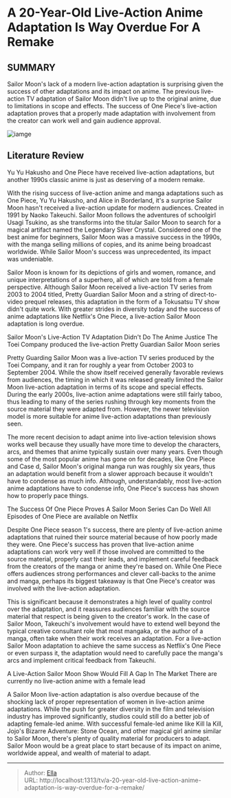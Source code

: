 # A 20-Year-Old Live-Action Anime Adaptation Is Way Overdue For A Remake


## SUMMARY 



  Sailor Moon&#39;s lack of a modern live-action adaptation is surprising given the success of other adaptations and its impact on anime.   The previous live-action TV adaptation of Sailor Moon didn&#39;t live up to the original anime, due to limitations in scope and effects.   The success of One Piece&#39;s live-action adaptation proves that a properly made adaptation with involvement from the creator can work well and gain audience approval.  

![iamge](https://static1.srcdn.com/wordpress/wp-content/uploads/2024/01/sailor-moon-live-action-adaptation-overdue-remake.jpg)

## Literature Review
Yu Yu Hakusho and One Piece have received live-action adaptations, but another 1990s classic anime is just as deserving of a modern remake.




With the rising success of live-action anime and manga adaptations such as One Piece, Yu Yu Hakusho, and Alice in Borderland, it&#39;s a surprise Sailor Moon hasn&#39;t received a live-action update for modern audiences. Created in 1991 by Naoko Takeuchi. Sailor Moon follows the adventures of schoolgirl Usagi Tsukino, as she transforms into the titular Sailor Moon to search for a magical artifact named the Legendary Silver Crystal. Considered one of the best anime for beginners, Sailor Moon was a massive success in the 1990s, with the manga selling millions of copies, and its anime being broadcast worldwide. While Sailor Moon&#39;s success was unprecedented, its impact was undeniable.




Sailor Moon is known for its depictions of girls and women, romance, and unique interpretations of a superhero, all of which are told from a female perspective. Although Sailor Moon received a live-action TV series from 2003 to 2004 titled, Pretty Guardian Sailor Moon and a string of direct-to-video prequel releases, this adaptation in the form of a Tokusatsu TV show didn&#39;t quite work. With greater strides in diversity today and the success of anime adaptations like Netflix&#39;s One Piece, a live-action Sailor Moon adaptation is long overdue.


 Sailor Moon&#39;s Live-Action TV Adaptation Didn&#39;t Do The Anime Justice 
The Toei Company produced the live-action Pretty Guardian Sailor Moon series
          

Pretty Guarding Sailor Moon was a live-action TV series produced by the Toei Company, and it ran for roughly a year from October 2003 to September 2004. While the show itself received generally favorable reviews from audiences, the timing in which it was released greatly limited the Sailor Moon live-action adaptation in terms of its scope and special effects. During the early 2000s, live-action anime adaptations were still fairly taboo, thus leading to many of the series rushing through key moments from the source material they were adapted from. However, the newer television model is more suitable for anime live-action adaptations than previously seen.





 

The more recent decision to adapt anime into live-action television shows works well because they usually have more time to develop the characters, arcs, and themes that anime typically sustain over many years. Even though some of the most popular anime has gone on for decades, like One Piece and Case  d, Sailor Moon&#39;s original manga run was roughly six years, thus an adaptation would benefit from a slower approach because it wouldn&#39;t have to condense as much info. Although, understandably, most live-action anime adaptations have to condense info, One Piece&#39;s success has shown how to properly pace things.



 The Success Of One Piece Proves A Sailor Moon Series Can Do Well 
All Episodes of One Piece are available on Netflix
         




Despite One Piece season 1&#39;s success, there are plenty of live-action anime adaptations that ruined their source material because of how poorly made they were. One Piece&#39;s success has proven that live-action anime adaptations can work very well if those involved are committed to the source material, properly cast their leads, and implement careful feedback from the creators of the manga or anime they&#39;re based on. While One Piece offers audiences strong performances and clever call-backs to the anime and manga, perhaps its biggest takeaway is that One Piece&#39;s creator was involved with the live-action adaptation.

This is significant because it demonstrates a high level of quality control over the adaptation, and it reassures audiences familiar with the source material that respect is being given to the creator&#39;s work. In the case of Sailor Moon, Takeuchi&#39;s involvement would have to extend well beyond the typical creative consultant role that most mangaka, or the author of a manga, often take when their work receives an adaptation. For a live-action Sailor Moon adaptation to achieve the same success as Netflix&#39;s One Piece or even surpass it, the adaptation would need to carefully pace the manga&#39;s arcs and implement critical feedback from Takeuchi.






 A Live-Action Sailor Moon Show Would Fill A Gap In The Market 
There are currently no live-action anime with a female lead
          

A Sailor Moon live-action adaptation is also overdue because of the shocking lack of proper representation of women in live-action anime adaptations. While the push for greater diversity in the film and television industry has improved significantly, studios could still do a better job of adapting female-led anime. With successful female-led anime like Kill la Kill, Jojo&#39;s Bizarre Adventure: Stone Ocean, and other magical girl anime similar to Sailor Moon, there&#39;s plenty of quality material for producers to adapt. Sailor Moon would be a great place to start because of its impact on anime, worldwide appeal, and wealth of material to adapt.



---

> Author: [Ella](https://instagram.hk.cn/)  
> URL: http://localhost:1313/tv/a-20-year-old-live-action-anime-adaptation-is-way-overdue-for-a-remake/  

